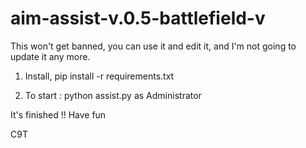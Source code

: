 # aim-assist-v.0.5-battlefield-v
This won't get banned, you can use it and edit it, and I'm not going to update it any more.

1. Install, pip install -r requirements.txt 

2. To start : python assist.py as Administrator

It's finished !! Have fun

C9T
